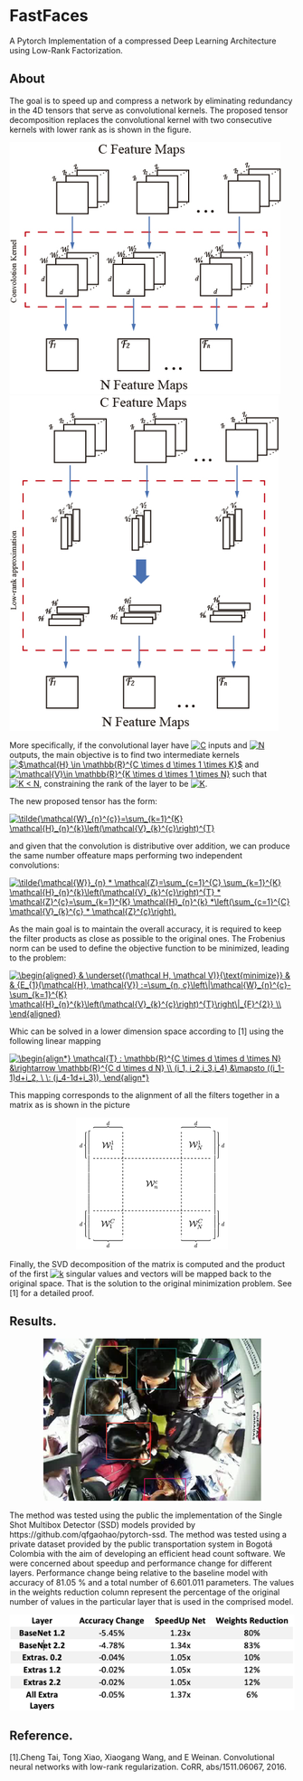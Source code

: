 # FastFaces
A Pytorch Implementation of a compressed Deep Learning Architecture using Low-Rank Factorization. 

## About
The goal is to speed up and compress a network by eliminating redundancy in the 4D tensors that serve as convolutional kernels. The proposed tensor decomposition replaces the convolutional kernel with two consecutive kernels with lower rank as is shown in the figure. 

<div id="banner">
<div class="inline-block">
<img src ="Pictures\1.jpg">
</div>

<div class="inline-block">
<img src ="Pictures\2.jpg">
</div>
</div>

More specifically, if the convolutional layer have <a href="https://www.codecogs.com/eqnedit.php?latex=C" target="_blank"><img src="https://latex.codecogs.com/gif.latex?C" title="C" /></a> inputs and <a href="https://www.codecogs.com/eqnedit.php?latex=N" target="_blank"><img src="https://latex.codecogs.com/gif.latex?N" title="N" /></a> outputs, the main objective is to find two intermediate kernels <a href="https://www.codecogs.com/eqnedit.php?latex=$\mathcal{H}&space;\in&space;\mathbb{R}^{C&space;\times&space;d&space;\times&space;1&space;\times&space;K}$" target="_blank"><img src="https://latex.codecogs.com/gif.latex?$\mathcal{H}&space;\in&space;\mathbb{R}^{C&space;\times&space;d&space;\times&space;1&space;\times&space;K}$" title="$\mathcal{H} \in \mathbb{R}^{C \times d \times 1 \times K}$" /></a> and <a href="https://www.codecogs.com/eqnedit.php?latex=\mathcal{V}\in&space;\mathbb{R}^{K&space;\times&space;d&space;\times&space;1&space;\times&space;N}" target="_blank"><img src="https://latex.codecogs.com/gif.latex?\mathcal{V}\in&space;\mathbb{R}^{K&space;\times&space;d&space;\times&space;1&space;\times&space;N}" title="\mathcal{V}\in \mathbb{R}^{K \times d \times 1 \times N}" /></a> such that <a href="https://www.codecogs.com/eqnedit.php?latex=K&space;<&space;N" target="_blank"><img src="https://latex.codecogs.com/gif.latex?K&space;<&space;N" title="K < N" /></a>, constraining the rank of the layer to be <a href="https://www.codecogs.com/eqnedit.php?latex=K" target="_blank"><img src="https://latex.codecogs.com/gif.latex?K" title="K" /></a>.


The new proposed tensor has the form:

<a href="https://www.codecogs.com/eqnedit.php?latex=\tilde{\mathcal{W}_{n}^{c}}=\sum_{k=1}^{K}&space;\mathcal{H}_{n}^{k}\left(\mathcal{V}_{k}^{c}\right)^{T}" target="_blank"><img src="https://latex.codecogs.com/gif.latex?\tilde{\mathcal{W}_{n}^{c}}=\sum_{k=1}^{K}&space;\mathcal{H}_{n}^{k}\left(\mathcal{V}_{k}^{c}\right)^{T}" title="\tilde{\mathcal{W}_{n}^{c}}=\sum_{k=1}^{K} \mathcal{H}_{n}^{k}\left(\mathcal{V}_{k}^{c}\right)^{T}" /></a>

and given that the convolution is distributive over addition,  we can produce the same number offeature maps performing two independent convolutions:

<a href="https://www.codecogs.com/eqnedit.php?latex=\tilde{\mathcal{W}}_{n}&space;*&space;\mathcal{Z}=\sum_{c=1}^{C}&space;\sum_{k=1}^{K}&space;\mathcal{H}_{n}^{k}\left(\mathcal{V}_{k}^{c}\right)^{T}&space;*&space;\mathcal{Z}^{c}=\sum_{k=1}^{K}&space;\mathcal{H}_{n}^{k}&space;*\left(\sum_{c=1}^{C}&space;\mathcal{V}_{k}^{c}&space;*&space;\mathcal{Z}^{c}\right)." target="_blank"><img src="https://latex.codecogs.com/gif.latex?\tilde{\mathcal{W}}_{n}&space;*&space;\mathcal{Z}=\sum_{c=1}^{C}&space;\sum_{k=1}^{K}&space;\mathcal{H}_{n}^{k}\left(\mathcal{V}_{k}^{c}\right)^{T}&space;*&space;\mathcal{Z}^{c}=\sum_{k=1}^{K}&space;\mathcal{H}_{n}^{k}&space;*\left(\sum_{c=1}^{C}&space;\mathcal{V}_{k}^{c}&space;*&space;\mathcal{Z}^{c}\right)." title="\tilde{\mathcal{W}}_{n} * \mathcal{Z}=\sum_{c=1}^{C} \sum_{k=1}^{K} \mathcal{H}_{n}^{k}\left(\mathcal{V}_{k}^{c}\right)^{T} * \mathcal{Z}^{c}=\sum_{k=1}^{K} \mathcal{H}_{n}^{k} *\left(\sum_{c=1}^{C} \mathcal{V}_{k}^{c} * \mathcal{Z}^{c}\right)." /></a>

As the main goal is to maintain the overall accuracy, it is required to keep the filter products as close as possible to the original ones. The Frobenius norm can be used to define the objective function to be minimized, leading to the problem:

<a href="https://www.codecogs.com/eqnedit.php?latex=\begin{aligned}&space;&&space;\underset{(\mathcal&space;H,&space;\mathcal&space;V)}{\text{minimize}}&space;&&space;&&space;{E_{1}(\mathcal{H},&space;\mathcal{V})&space;:=\sum_{n,&space;c}\left\|\mathcal{W}_{n}^{c}-\sum_{k=1}^{K}&space;\mathcal{H}_{n}^{k}\left(\mathcal{V}_{k}^{c}\right)^{T}\right\|_{F}^{2}}&space;\\&space;\end{aligned}" target="_blank"><img src="https://latex.codecogs.com/gif.latex?\begin{aligned}&space;&&space;\underset{(\mathcal&space;H,&space;\mathcal&space;V)}{\text{minimize}}&space;&&space;&&space;{E_{1}(\mathcal{H},&space;\mathcal{V})&space;:=\sum_{n,&space;c}\left\|\mathcal{W}_{n}^{c}-\sum_{k=1}^{K}&space;\mathcal{H}_{n}^{k}\left(\mathcal{V}_{k}^{c}\right)^{T}\right\|_{F}^{2}}&space;\\&space;\end{aligned}" title="\begin{aligned} & \underset{(\mathcal H, \mathcal V)}{\text{minimize}} & & {E_{1}(\mathcal{H}, \mathcal{V}) :=\sum_{n, c}\left\|\mathcal{W}_{n}^{c}-\sum_{k=1}^{K} \mathcal{H}_{n}^{k}\left(\mathcal{V}_{k}^{c}\right)^{T}\right\|_{F}^{2}} \\ \end{aligned}" /></a>

Whic can be solved in a lower dimension space according to [1] using the following linear mapping

<a href="https://www.codecogs.com/eqnedit.php?latex=\begin{align*}&space;\mathcal{T}&space;:&space;\mathbb{R}^{C&space;\times&space;d&space;\times&space;d&space;\times&space;N}&space;&\rightarrow&space;\mathbb{R}^{C&space;d&space;\times&space;d&space;N}&space;\\&space;(i_1,&space;i_2,i_3,i_4)&space;&\mapsto&space;((i_1-1)d&plus;i_2,&space;\&space;\:&space;(j_4-1d&plus;i_3)),&space;\end{align*}" target="_blank"><img src="https://latex.codecogs.com/gif.latex?\begin{align*}&space;\mathcal{T}&space;:&space;\mathbb{R}^{C&space;\times&space;d&space;\times&space;d&space;\times&space;N}&space;&\rightarrow&space;\mathbb{R}^{C&space;d&space;\times&space;d&space;N}&space;\\&space;(i_1,&space;i_2,i_3,i_4)&space;&\mapsto&space;((i_1-1)d&plus;i_2,&space;\&space;\:&space;(j_4-1d&plus;i_3)),&space;\end{align*}" title="\begin{align*} \mathcal{T} : \mathbb{R}^{C \times d \times d \times N} &\rightarrow \mathbb{R}^{C d \times d N} \\ (i_1, i_2,i_3,i_4) &\mapsto ((i_1-1)d+i_2, \ \: (j_4-1d+i_3)), \end{align*}" /></a>

This mapping corresponds to the alignment of all the filters together in a matrix as is shown in the picture
 <p align="center">
  <img src="Pictures\2D Kernel.png">
</p>

Finally, the SVD decomposition of the matrix is computed and the product of the first <a href="https://www.codecogs.com/eqnedit.php?latex=k" target="_blank"><img src="https://latex.codecogs.com/gif.latex?k" title="k" /></a> singular values and vectors will be mapped back to the original space. That is the solution to the original minimization problem. See [1] for a detailed proof.   

## Results. 
 <p align="center">
  <img src="Pictures\Picture.png">
</p>
The method was tested using the public the implementation of the Single Shot Multibox Detector (SSD) models provided by https://github.com/qfgaohao/pytorch-ssd. The method was tested  using a private dataset provided by the public transportation system in Bogotá Colombia with the aim of developing an efficient head count software. We were concerned about speedup and performance change for different layers. Performance change being relative to the baseline model with accuracy of 81.05 % and a total number of 6.601.011 parameters. The values in the weights reduction column represent the percentage of the original number of values in the particular layer that is used in the comprised model. 
 <p align="center">
  <img src="Pictures\Detection.png">
</p>

## Reference. 

[1].Cheng Tai, Tong Xiao, Xiaogang Wang, and E Weinan. Convolutional neural networks with low-rank regularization. CoRR, abs/1511.06067, 2016. 
